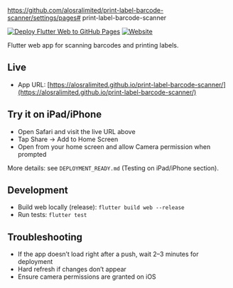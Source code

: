 <https://github.com/alosralimited/print-label-barcode-scanner/settings/pages#> print-label-barcode-scanner

[![Deploy Flutter Web to GitHub Pages](https://github.com/alosralimited/print-label-barcode-scanner/actions/workflows/deploy-github-pages.yml/badge.svg?branch=main)](https://github.com/alosralimited/print-label-barcode-scanner/actions/workflows/deploy-github-pages.yml)
[![Website](https://img.shields.io/website?url=https%3A%2F%2Falosralimited.github.io%2Fprint-label-barcode-scanner%2F&up_message=Live&down_message=Offline&label=GitHub%20Pages)](https://alosralimited.github.io/print-label-barcode-scanner/)

Flutter web app for scanning barcodes and printing labels.

## Live

- App URL: [https://alosralimited.github.io/print-label-barcode-scanner/](https://alosralimited.github.io/print-label-barcode-scanner/)

## Try it on iPad/iPhone

- Open Safari and visit the live URL above
- Tap Share → Add to Home Screen
- Open from your home screen and allow Camera permission when prompted

More details: see `DEPLOYMENT_READY.md` (Testing on iPad/iPhone section).

## Development

- Build web locally (release): `flutter build web --release`
- Run tests: `flutter test`

## Troubleshooting

- If the app doesn’t load right after a push, wait 2–3 minutes for deployment
- Hard refresh if changes don’t appear
- Ensure camera permissions are granted on iOS
